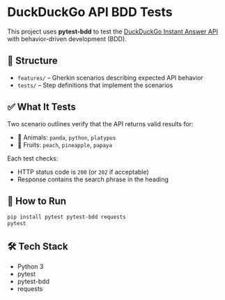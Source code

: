 

#  DuckDuckGo API BDD Tests

This project uses **pytest-bdd** to test the [DuckDuckGo Instant Answer API](https://api.duckduckgo.com/) with behavior-driven development (BDD).

## 📁 Structure

- `features/` – Gherkin scenarios describing expected API behavior  
- `tests/` – Step definitions that implement the scenarios

## ✅ What It Tests

Two scenario outlines verify that the API returns valid results for:

- 🐼 Animals: `panda`, `python`, `platypus`  
- 🍍 Fruits: `peach`, `pineapple`, `papaya`

Each test checks:
- HTTP status code is `200` (or `202` if acceptable)
- Response contains the search phrase in the heading

## 🚀 How to Run

```bash
pip install pytest pytest-bdd requests
pytest
```

## 🛠️ Tech Stack

- Python 3  
- pytest  
- pytest-bdd  
- requests


